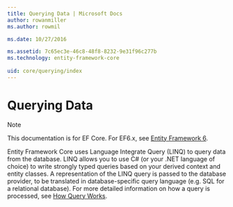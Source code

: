 ```yaml
---
title: Querying Data | Microsoft Docs
author: rowanmiller
ms.author: rowmil

ms.date: 10/27/2016

ms.assetid: 7c65ec3e-46c8-48f8-8232-9e31f96c277b
ms.technology: entity-framework-core
 
uid: core/querying/index
---
```

# Querying Data

> [!NOTE]
> This documentation is for EF Core. For EF6.x, see [Entity Framework 6](../../ef6/index.md).

Entity Framework Core uses Language Integrate Query (LINQ) to query data from the database. LINQ allows you to use C# (or your .NET language of choice) to write strongly typed queries based on your derived context and entity classes. A representation of the LINQ query is passed to the database provider, to be translated in database-specific query language (e.g. SQL for a relational database). For more detailed information on how a query is processed, see [How Query Works](overview.md).
